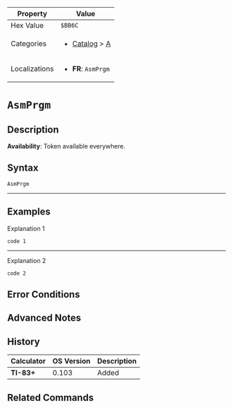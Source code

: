 | Property      | Value |
|---------------|-------|
| Hex Value     | `$BB6C`|
| Categories    | <ul><li>[Catalog](<../categories/Catalog.md>) > [A](<../categories/Catalog.md#A>)</li></ul> |
| Localizations | <ul><li><b>FR</b>: `AsmPrgm`</li></ul> |

# `AsmPrgm`

## Description



<b>Availability</b>: Token available everywhere.

## Syntax
`AsmPrgm`

<hr>

## Examples

Explanation 1
```ti-basic
code 1
```
---
Explanation 2
```ti-basic
code 2
```

## Error Conditions


## Advanced Notes


## History
| Calculator | OS Version | Description |
|------------|------------|-------------|
| <b>TI-83+</b> | 0.103 | Added |

## Related Commands

